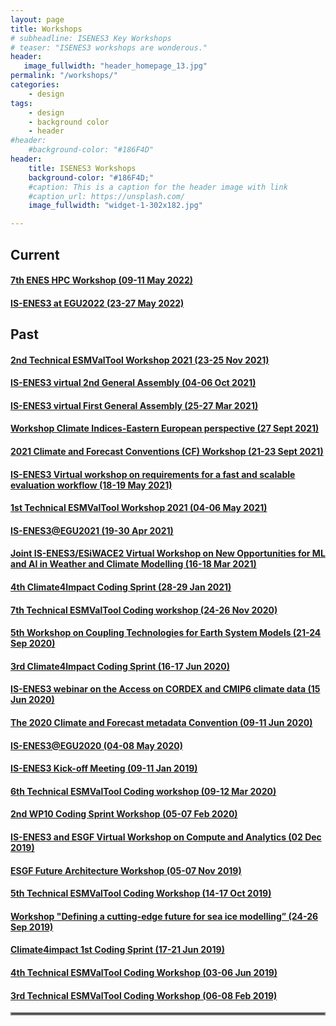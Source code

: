 ```yaml
---
layout: page
title: Workshops
# subheadline: ISENES3 Key Workshops
# teaser: "ISENES3 workshops are wonderous."
header:
   image_fullwidth: "header_homepage_13.jpg"
permalink: "/workshops/"
categories:
    - design
tags:
    - design
    - background color
    - header
#header:
    #background-color: "#186F4D"
header:
    title: ISENES3 Workshops
    background-color: "#186F4D;"
    #caption: This is a caption for the header image with link
    #caption_url: https://unsplash.com/
    image_fullwidth: "widget-1-302x182.jpg"

---
```


## Current

#### [7th ENES HPC Workshop (09-11 May 2022)](https://valeriupredoi.github.io/workshops-detailed#bsc2022)
#### [IS-ENES3 at EGU2022 (23-27 May 2022)](https://valeriupredoi.github.io/workshops-detailed#isenes3-egu2022)

## Past

#### [2nd Technical ESMValTool Workshop 2021 (23-25 Nov 2021)](https://valeriupredoi.github.io/workshops-detailed#esmv1)
#### [IS-ENES3 virtual 2nd General Assembly (04-06 Oct 2021)](https://valeriupredoi.github.io/workshops-detailed#isenes3ga2)
#### [IS-ENES3 virtual First General Assembly (25-27 Mar 2021)](https://valeriupredoi.github.io/workshops-detailed#isenes3ga1)
#### [Workshop Climate Indices-Eastern European perspective (27 Sept 2021)](https://valeriupredoi.github.io/workshops-detailed#climate-indices)
#### [2021 Climate and Forecast Conventions (CF) Workshop (21-23 Sept 2021)](https://valeriupredoi.github.io/workshops-detailed#cf-conventions-2021)
#### [IS-ENES3 Virtual workshop on requirements for a fast and scalable evaluation workflow (18-19 May 2021)](https://valeriupredoi.github.io/workshops-detailed#fast-scalable-evaluation)
#### [1st Technical ESMValTool Workshop 2021 (04-06 May 2021)](https://valeriupredoi.github.io/workshops-detailed#1stESMValToolWS)
#### [IS-ENES3@EGU2021 (19-30 Apr 2021)](https://valeriupredoi.github.io/workshops-detailed#EGU2021)
#### [Joint IS-ENES3/ESiWACE2 Virtual Workshop on New Opportunities for ML and AI in Weather and Climate Modelling (16-18 Mar 2021)](https://valeriupredoi.github.io/workshops-detailed#ML-AI-WS)
#### [4th Climate4Impact Coding Sprint (28-29 Jan 2021)](https://valeriupredoi.github.io/workshops-detailed#C4I4th)
#### [7th Technical ESMValTool Coding workshop (24-26 Nov 2020)](https://valeriupredoi.github.io/workshops-detailed#7thESMValTool)
#### [5th Workshop on Coupling Technologies for Earth System Models (21-24 Sep 2020)](https://valeriupredoi.github.io/workshops-detailed#CW2020)
#### [3rd Climate4Impact Coding Sprint (16-17 Jun 2020)](https://valeriupredoi.github.io/workshops-detailed#C4I3th)
#### [IS-ENES3 webinar on the Access on CORDEX and CMIP6 climate data (15 Jun 2020)](https://valeriupredoi.github.io/workshops-detailed#cordex-webinar)
#### [The 2020 Climate and Forecast metadata Convention (09-11 Jun 2020)](https://valeriupredoi.github.io/workshops-detailed#CFConvention2020)
#### [IS-ENES3@EGU2020 (04-08 May 2020)](https://valeriupredoi.github.io/workshops-detailed#EGU2020)
#### [IS-ENES3 Kick-off Meeting (09-11 Jan 2019)](https://valeriupredoi.github.io/workshops-detailed#kickoff)
#### [6th Technical ESMValTool Coding workshop (09-12 Mar 2020)](https://valeriupredoi.github.io/workshops-detailed#6thESMValTool)
#### [2nd WP10 Coding Sprint Workshop (05-07 Feb 2020)](https://valeriupredoi.github.io/workshops-detailed#2ndWP10Sprint)
#### [IS-ENES3 and ESGF Virtual Workshop on Compute and Analytics (02 Dec 2019)](https://valeriupredoi.github.io/workshops-detailed#compute-analytics)
#### [ESGF Future Architecture Workshop (05-07 Nov 2019)](https://valeriupredoi.github.io/workshops-detailed#ESGF-WS)
#### [5th Technical ESMValTool Coding Workshop (14-17 Oct 2019)](https://valeriupredoi.github.io/workshops-detailed#ESMValTool-5th-WS)
#### [Workshop "Defining a cutting-edge future for sea ice modelling” (24-26 Sep 2019)](https://valeriupredoi.github.io/workshops-detailed#Sea-ice-WS)
#### [Climate4impact 1st Coding Sprint (17-21 Jun 2019)](https://valeriupredoi.github.io/workshops-detailed#C41-1st)
#### [4th Technical ESMValTool Coding Workshop (03-06 Jun 2019)](https://valeriupredoi.github.io/workshops-detailed#ESMValTool-4th)
#### [3rd Technical ESMValTool Coding Workshop (06-08 Feb 2019)](https://valeriupredoi.github.io/workshops-detailed#ESMValTool-3th)

<hr style="border:2px solid gray">
